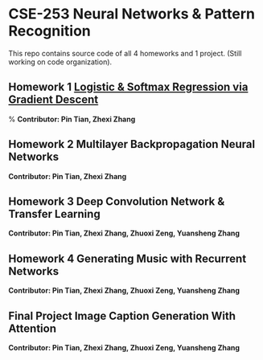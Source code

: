 # CSE-253 Neural Networks & Pattern Recognition

This repo contains source code of all 4 homeworks and 1 project. (Still working on code organization).

## Homework 1 [Logistic & Softmax Regression via Gradient Descent](https://github.com/yrbszhsh/CSE-253/blob/Porj/Logistic%20and%20Softmax%20Regression%20via%20Gradient%20Descent.ipynb)

% **Contributor: Pin Tian, Zhexi Zhang**

## Homework 2 Multilayer Backpropagation Neural Networks

**Contributor: Pin Tian, Zhexi Zhang**

## Homework 3 Deep Convolution Network & Transfer Learning

**Contributor: Pin Tian, Zhexi Zhang, Zhuoxi Zeng, Yuansheng Zhang**

## Homework 4 Generating Music with Recurrent Networks

**Contributor: Pin Tian, Zhexi Zhang, Zhuoxi Zeng, Yuansheng Zhang**

## Final Project Image Caption Generation With Attention

**Contributor: Pin Tian, Zhexi Zhang, Zhuoxi Zeng, Yuansheng Zhang**
